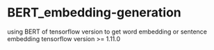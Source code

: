 # BERT_embedding-generation
using BERT of tensorflow version to get word embedding or sentence embedding
tensorflow version >= 1.11.0
